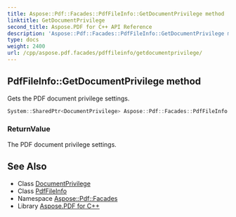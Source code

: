 ```yaml
---
title: Aspose::Pdf::Facades::PdfFileInfo::GetDocumentPrivilege method
linktitle: GetDocumentPrivilege
second_title: Aspose.PDF for C++ API Reference
description: 'Aspose::Pdf::Facades::PdfFileInfo::GetDocumentPrivilege method. Gets the PDF document privilege settings in C++.'
type: docs
weight: 2400
url: /cpp/aspose.pdf.facades/pdffileinfo/getdocumentprivilege/
---
```

## PdfFileInfo::GetDocumentPrivilege method


Gets the PDF document privilege settings.

```cpp
System::SharedPtr<DocumentPrivilege> Aspose::Pdf::Facades::PdfFileInfo::GetDocumentPrivilege()
```


### ReturnValue

The PDF document privilege settings.

## See Also

* Class [DocumentPrivilege](../../documentprivilege/)
* Class [PdfFileInfo](../)
* Namespace [Aspose::Pdf::Facades](../../)
* Library [Aspose.PDF for C++](../../../)
